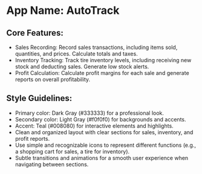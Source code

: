 # **App Name**: AutoTrack

## Core Features:

- Sales Recording: Record sales transactions, including items sold, quantities, and prices. Calculate totals and taxes.
- Inventory Tracking: Track tire inventory levels, including receiving new stock and deducting sales. Generate low stock alerts.
- Profit Calculation: Calculate profit margins for each sale and generate reports on overall profitability.

## Style Guidelines:

- Primary color: Dark Gray (#333333) for a professional look.
- Secondary color: Light Gray (#f0f0f0) for backgrounds and accents.
- Accent: Teal (#008080) for interactive elements and highlights.
- Clean and organized layout with clear sections for sales, inventory, and profit reports.
- Use simple and recognizable icons to represent different functions (e.g., a shopping cart for sales, a tire for inventory).
- Subtle transitions and animations for a smooth user experience when navigating between sections.